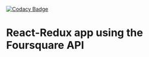 [![Codacy Badge](https://api.codacy.com/project/badge/Grade/748217bd94904251ac4fb17b21ba7638)](https://www.codacy.com/app/ammachadoGIT/react-redux-4sq?utm_source=github.com&amp;utm_medium=referral&amp;utm_content=ammachadoGIT/react-redux-4sq&amp;utm_campaign=Badge_Grade)

# React-Redux app using the Foursquare API 
